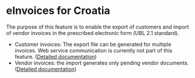 # eInvoices for Croatia 

The purpose of this feature is to enable the export of customers and import of vendor invoices in the prescribed electronic form (UBL 2.1 standard). 
- Customer invoices: The export file can be generated for multiple invoices. Web service communication is currently not part of this feature. ([Detailed documentation](/Help/Core-Localization/eInvoice/eInvoice-for-Croatia/Customer-eInvoices-for-Croatia)) 
- Vendor invoices: the import generates only pending vendor documents. ([Detailed documentation](/Help/Core-Localization/eInvoice/eInvoice-for-Croatia/Vendor-eInvoices-for-Croatia))
